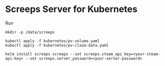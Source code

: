 # Screeps Server for Kubernetes

Run
```
mkdir -p /data/screeps

kubectl apply -f kubernetes/pv-volume.yaml
kubectl apply -f kubernetes/pv-claim-data.yaml

helm install screeps screeps --set screeps.steam_api_key=<your-steam-api-key> --set screeps.server_password=<your-server-password>
```
